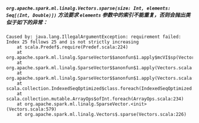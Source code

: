 ##### `org.apache.spark.ml.linalg.Vectors.sparse(size: Int, elements: Seq[(Int, Double)])` 方法要求 `elements` 参数中的索引不能重复，否则会抛出类似于如下的异常：

```
Caused by: java.lang.IllegalArgumentException: requirement failed: Index 25 follows 25 and is not strictly increasing
	at scala.Predef$.require(Predef.scala:224)
	at org.apache.spark.ml.linalg.SparseVector$$anonfun$1.apply$mcVI$sp(Vectors.scala:580)
	at org.apache.spark.ml.linalg.SparseVector$$anonfun$1.apply(Vectors.scala:579)
	at org.apache.spark.ml.linalg.SparseVector$$anonfun$1.apply(Vectors.scala:579)
	at scala.collection.IndexedSeqOptimized$class.foreach(IndexedSeqOptimized.scala:33)
	at scala.collection.mutable.ArrayOps$ofInt.foreach(ArrayOps.scala:234)
	at org.apache.spark.ml.linalg.SparseVector.<init>(Vectors.scala:579)
	at org.apache.spark.ml.linalg.Vectors$.sparse(Vectors.scala:226)
```

